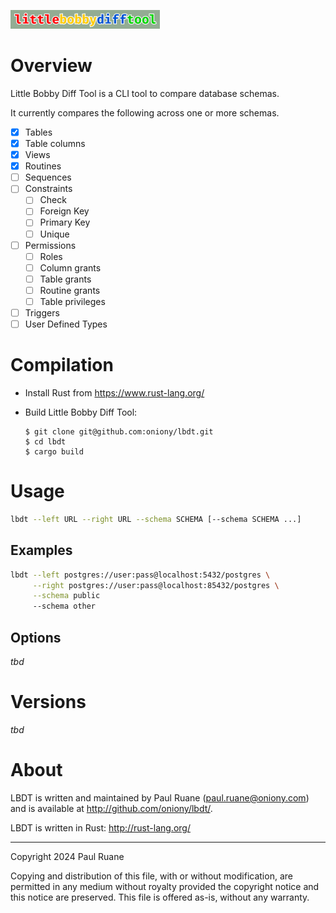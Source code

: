 ![Little Bobby Diff Tool](https://raw.githubusercontent.com/oniony/little-bobby-diff-tool/main/graphics/lbdt.png)

# Overview

Little Bobby Diff Tool is a CLI tool to compare database schemas.

It currently compares the following across one or more schemas.

- [X] Tables
- [X] Table columns
- [X] Views
- [X] Routines
- [ ] Sequences
- [ ] Constraints
  - [ ] Check
  - [ ] Foreign Key
  - [ ] Primary Key
  - [ ] Unique
- [ ] Permissions
  - [ ] Roles
  - [ ] Column grants
  - [ ] Table grants
  - [ ] Routine grants
  - [ ] Table privileges
- [ ] Triggers
- [ ] User Defined Types

# Compilation

* Install Rust from <https://www.rust-lang.org/>
* Build Little Bobby Diff Tool:

      $ git clone git@github.com:oniony/lbdt.git
      $ cd lbdt
      $ cargo build
    
# Usage

```sh
lbdt --left URL --right URL --schema SCHEMA [--schema SCHEMA ...]
```

## Examples

```sh
lbdt --left postgres://user:pass@localhost:5432/postgres \
     --right postgres://user:pass@localhost:85432/postgres \
     --schema public
     --schema other
```

## Options

_tbd_

# Versions

_tbd_

# About

LBDT is written and maintained by Paul Ruane (<paul.ruane@oniony.com>) and is available at <http://github.com/oniony/lbdt/>.

LBDT is written in Rust: <http://rust-lang.org/>

- - -

Copyright 2024 Paul Ruane

Copying and distribution of this file, with or without modification,
are permitted in any medium without royalty provided the copyright
notice and this notice are preserved.  This file is offered as-is,
without any warranty.
